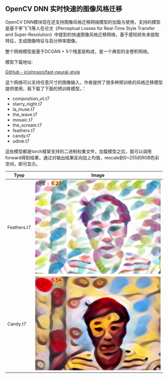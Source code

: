 ## OpenCV DNN 实时快速的图像风格迁移

OpenCV DNN模块现在还支持图像风格迁移网络模型的加载与使用，支持的模型是基于李飞飞等人在论文《Perceptual Losses for Real-Time Style Transfer and Super-Resolution》中提到的快速图像风格迁移网络，基于感知损失来提取特征，生成图像特征与高分辨率图像。

整个网络模型是基于DCGAN + 5个残差层构成，是一个典型的全卷积网络。

模型下载地址:

[GitHub - jcjohnson/fast-neural-style](https://github.com/jcjohnson/fast-neural-style)

这个网络可以支持任意尺寸的图像输入，作者提供了很多种预训练的风格迁移模型提供使用，我下载了下面的预训练模型。：
- composition_vii.t7
- starry_night.t7
- la_muse.t7
- the_wave.t7
- mosaic.t7
- the_scream.t7
- feathers.t7
- candy.t7
- udnie.t7

这些模型都是torch框架支持的二进制权重文件，加载模型之后，就可以调用forward得到结果，通过对输出结果反向加上均值，rescale到0~255的RGB色彩空间，即可显示。

Tyep | Image
---|---
Feathers.t7 | <img src=result_6.png>
Candy.t7 | <img src=result_7.png>